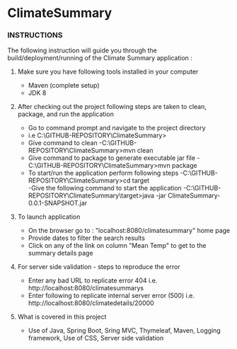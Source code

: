 # ClimateSummary

### INSTRUCTIONS

The following instruction will guide you through the build/deployment/running of the Climate Summary application :

1) Make sure you have following tools installed in your computer
	- Maven (complete setup)
	- JDK 8
2) After checking out the project following steps are taken to clean, package, and run the application
	- Go to command prompt and navigate to the project directory
	- i.e C:\GITHUB-REPOSITORY\ClimateSummary>
	- Give command to clean 
		-C:\GITHUB-REPOSITORY\ClimateSummary>mvn clean
	- Give command to package to generate executable jar file
		-C:\GITHUB-REPOSITORY\ClimateSummary>mvn package
	- To start/run the application perform following steps
		-C:\GITHUB-REPOSITORY\ClimateSummary>cd target		
		-Give the following command to start the application
		-C:\GITHUB-REPOSITORY\ClimateSummary\target>java -jar ClimateSummary-0.0.1-SNAPSHOT.jar

3) To launch application
	- On the browser go to : "localhost:8080/climatesummary" home page
	- Provide dates to filter the search results
	- Click on any of the link on column "Mean Temp" to get to the summary details page

4) For server side validation - steps to reproduce the error
	- Enter any bad URL to replicate error 404
		i.e. http://localhost:8080/climatesummarys
	- Enter following to replicate internal server error (500)
	    i.e. http://localhost:8080/climatedetails/20000

5) What is covered in this project
	- Use of Java, Spring Boot, Sring MVC, Thymeleaf, Maven, Logging framework, Use of CSS, Server side validation
	
